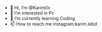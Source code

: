- 👋 Hi, I’m @Karim0x
- 👀 I’m interested in Pc
- 🌱 I’m currently learning Coding
- 📫 How to reach me instagram:karim.lebd

<!---
Karim0x/Karim0x is a ✨ special ✨ repository because its `README.md` (this file) appears on your GitHub profile.
You can click the Preview link to take a look at your changes.
--->
